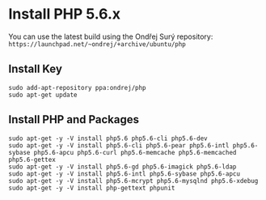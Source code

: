 # Install PHP 5.6.x

You can use the latest build using the Ondřej Surý repository: `https://launchpad.net/~ondrej/+archive/ubuntu/php`

## Install Key

```
sudo add-apt-repository ppa:ondrej/php
sudo apt-get update
```

## Install PHP and Packages

```
sudo apt-get -y -V install php5.6 php5.6-cli php5.6-dev
sudo apt-get -y -V install php5.6-cli php5.6-pear php5.6-intl php5.6-sybase php5.6-apcu php5.6-curl php5.6-memcache php5.6-memcached php5.6-gettex
sudo apt-get -y -V install php5.6-gd php5.6-imagick php5.6-ldap
sudo apt-get -y -V install php5.6-intl php5.6-sybase php5.6-apcu
sudo apt-get -y -V install php5.6-mcrypt php5.6-mysqlnd php5.6-xdebug
sudo apt-get -y -V install php-gettext phpunit
```